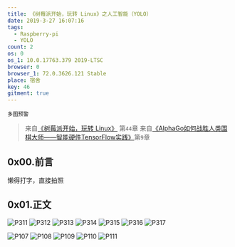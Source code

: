 ```yaml
---
title: 《树莓派开始，玩转 Linux》之人工智能（YOLO）
date: 2019-3-27 16:07:16
tags:
  - Raspberry-pi
  - YOLO
count: 2
os: 0
os_1: 10.0.17763.379 2019-LTSC
browser: 0
browser_1: 72.0.3626.121 Stable
place: 宿舍
key: 46
gitment: true
---
```

    多图预警
<!-- more -->
> 来自[《树莓派开始，玩转 Linux》](http://www.broadview.com.cn/book/76) 第`44`章
 来自[《AlphaGo如何战胜人类围棋大师——智能硬件TensorFlow实践》](http://www.tup.com.cn/booksCenter/book_07598201.html)第`9`章

## 0x00.前言
懒得打字，直接拍照

## 0x01.正文
![P311](https://i1.yuangezhizao.cn/Lenovo-Z5/IMG_20190327_160228.jpg!view)
![P312](https://i1.yuangezhizao.cn/Lenovo-Z5/IMG_20190327_160252.jpg!view)
![P313](https://i1.yuangezhizao.cn/Lenovo-Z5/IMG_20190327_160304.jpg!view)
![P314](https://i1.yuangezhizao.cn/Lenovo-Z5/IMG_20190327_160313.jpg!view)
![P315](https://i1.yuangezhizao.cn/Lenovo-Z5/IMG_20190327_160329.jpg!view)
![P316](https://i1.yuangezhizao.cn/Lenovo-Z5/IMG_20190327_160341.jpg!view)
![P317](https://i1.yuangezhizao.cn/Lenovo-Z5/IMG_20190327_160355.jpg!view)

![P107](https://i1.yuangezhizao.cn/Lenovo-Z5/IMG_20190527_123804.jpg!view)
![P108](https://i1.yuangezhizao.cn/Lenovo-Z5/IMG_20190527_123818.jpg!view)
![P109](https://i1.yuangezhizao.cn/Lenovo-Z5/IMG_20190527_123827.jpg!view)
![P110](https://i1.yuangezhizao.cn/Lenovo-Z5/IMG_20190527_123841.jpg!view)
![P111](https://i1.yuangezhizao.cn/Lenovo-Z5/IMG_20190527_123847.jpg!view)

